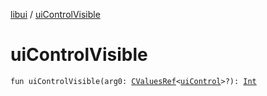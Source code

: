 [libui](index.md) / [uiControlVisible](./ui-control-visible.md)

# uiControlVisible

`fun uiControlVisible(arg0: `[`CValuesRef`](../kotlinx.cinterop/-c-values-ref/index.md)`<`[`uiControl`](ui-control/index.md)`>?): `[`Int`](https://kotlinlang.org/api/latest/jvm/stdlib/kotlin/-int/index.html)